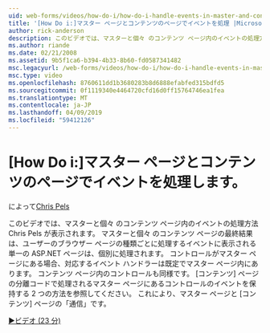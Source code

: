 ```yaml
---
uid: web-forms/videos/how-do-i/how-do-i-handle-events-in-master-and-content-pages
title: '[How Do i:]マスター ページとコンテンツのページでイベントを処理 |Microsoft Docs'
author: rick-anderson
description: このビデオでは、マスターと個々 のコンテンツ ページ内のイベントの処理方法 Chris Pels が表示されます。 場合でも、マスターと個々 の conte の最終的な結果.
ms.author: riande
ms.date: 02/21/2008
ms.assetid: 9b5f1ca6-b394-4b33-8b60-fd0587341482
msc.legacyurl: /web-forms/videos/how-do-i/how-do-i-handle-events-in-master-and-content-pages
msc.type: video
ms.openlocfilehash: 8760611dd1b3680283b8d6888efabfed315bdfd5
ms.sourcegitcommit: 0f1119340e4464720cfd16d0ff15764746ea1fea
ms.translationtype: MT
ms.contentlocale: ja-JP
ms.lasthandoff: 04/09/2019
ms.locfileid: "59412126"
---
```

# <a name="how-do-i-handle-events-in-master-and-content-pages"></a>[How Do i:]マスター ページとコンテンツのページでイベントを処理します。

によって[Chris Pels](https://twitter.com/chrispels)

このビデオでは、マスターと個々 のコンテンツ ページ内のイベントの処理方法 Chris Pels が表示されます。 マスターと個々 のコンテンツ ページの最終結果は、ユーザーのブラウザー ページの種類ごとに処理するイベントに表示される単一の ASP.NET ページは、個別に処理されます。 コントロールがマスター ページにある場合、対応するイベント ハンドラーは既定でマスター ページ内にあります。 コンテンツ ページ内のコントロールも同様です。 [コンテンツ] ページの分離コードで処理されるマスター ページにあるコントロールのイベントを保持する 2 つの方法を参照してください。 これにより、マスター ページと [コンテンツ] ページの「通信」です。

[&#9654;ビデオ (23 分)](https://channel9.msdn.com/Blogs/ASP-NET-Site-Videos/how-do-i-handle-events-in-master-and-content-pages)
